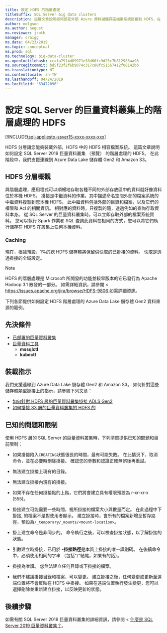 ```yaml
---
title: 設定 HDFS 的階層處理
titleSuffix: SQL Server big data clusters
description: 這篇文章說明如何設定外部 Azure 資料湖儲存區檔案系統掛接到 HDFS，在 SQL Server 2019 巨量資料叢集 （預覽） 上的階層處理的 HDFS。
author: nelgson
ms.author: negust
ms.reviewer: jroth
manager: craigg
ms.date: 04/23/2019
ms.topic: conceptual
ms.prod: sql
ms.technology: big-data-cluster
ms.openlocfilehash: ccafa7914d09971e33d60fc9d25c7b812983aa98
ms.sourcegitcommit: bd5f23f2f6b9074c317c88fc51567412f08142bb
ms.translationtype: HT
ms.contentlocale: zh-TW
ms.lasthandoff: 04/24/2019
ms.locfileid: "63472096"
---
```

# <a name="configure-hdfs-tiering-on-sql-server-big-data-clusters"></a>設定 SQL Server 的巨量資料叢集上的階層處理的 HDFS

[!INCLUDE[tsql-appliesto-ssver15-xxxx-xxxx-xxx](../includes/tsql-appliesto-ssver15-xxxx-xxxx-xxx.md)]

HDFS 分層讓您能夠裝載外部，HDFS 中的 HDFS 相容檔案系統。 這篇文章說明如何設定 SQL Server 2019 巨量資料叢集 （預覽） 的階層處理的 HDFS。 在此階段中，我們支援連線到 Azure Data Lake 儲存體 Gen2 和 Amazon S3。 

## <a name="hdfs-tiering-overview"></a>HDFS 分層概觀

與階層處理，應用程式可以順暢地存取各種不同的外部存放區中的資料就好像資料位於本機 HDFS。 掛接是中繼資料的作業，其中描述命名空間外部的檔案系統的中繼資料複製到您本機 HDFS。 此中繼資料包括外部的目錄和檔案，以及它們的權限和 Acl 的相關資訊。 相對應的資料時，只複製的隨，透過例如的查詢存取資料本身。 從 SQL Server 的巨量資料叢集時，可以立即存取外部的檔案系統資料。 您可以執行 Spark 作業和 SQL 查詢此資料在相同的方式，您可以將它們執行儲存在 HDFS 在叢集上任何本機資料。

### <a name="caching"></a>Caching
現在，根據預設，1%的總 HDFS 儲存體將保留供快取的已掛接的資料。 快取是透過掛接的全域設定。

> [!NOTE]
> HDFS 的階層處理是 Microsoft 所開發的功能並較早版本的它已發行為 Apache Hadoop 3.1 散發的一部分。 如需詳細資訊，請參閱 < [ https://issues.apache.org/jira/browse/HDFS-9806 ](https://issues.apache.org/jira/browse/HDFS-9806)如需詳細資訊。

下列各節提供如何設定 HDFS 階層處理的 Azure Data Lake 儲存體 Gen2 資料來源的範例。

## <a name="prerequisites"></a>先決條件

- [已部署的巨量資料叢集](deployment-guidance.md)
- [巨量資料工具](deploy-big-data-tools.md)
  - **mssqlctl**
  - **kubectl**

## <a name="mounting-instructions"></a>裝載指示

我們支援連線到 Azure Data Lake 儲存體 Gen2 和 Amazon S3。 如何針對這些儲存體類型掛接上的指示，請參閱下列文章：

- [如何針對 HDFS 層的巨量資料叢集掛接 ADLS Gen2](hdfs-tiering-mount-adlsgen2.md)
- [如何掛接 S3 層的巨量資料叢集的 HDFS 的](hdfs-tiering-mount-s3.md)

## <a id="issues"></a> 已知的問題和限制

使用 HDFS 層的 SQL Server 的巨量資料叢集時，下列清單提供已知的問題和目前限制：

- 如果掛接陷入`CREATING`狀態很長的時間，最有可能失敗。 在此情況下，取消命令，並在必要時刪除掛接。 確認您的參數和認證正確無誤後再重試。

- 無法建立掛接上現有的目錄。

- 無法建立掛接內現有的掛接。

- 如果不存在任何掛接點的上階，它們將會建立具有權限預設為 r-xr-xr-x (555)。

- 掛接建立可能需要一些時間，視所掛接的檔案大小與數量而定。 在此過程中下掛接, 的檔案不是對使用者顯示。 建立掛接時，會所有的檔案新增至暫存路徑，預設為`/_temporary/_mounts/<mount-location>`。

- 掛上建立命令是非同步的。 命令執行之後，可以檢查掛接狀態，以了解掛接的狀態。

- 引數建立時掛接，已用於 **-掛接路徑**是本質上掛接的唯一識別碼。 在後續命令中，必須使用相同的字串 （包括"/"結尾，如果有的話）。

- 掛接為唯讀。 您無法建立任何目錄或下掛接的檔案。

- 我們不建議掛接目錄和檔案，可以變更。 建立掛接之後，任何變更或更新至遠端位置將不會反映在 HDFS 中掛接。 如果在遠端位置執行發生變更，您可以選擇刪除並重新建立掛接，以反映更新的狀態。

## <a name="next-steps"></a>後續步驟

如需有關 SQL Server 2019 巨量資料叢集的詳細資訊，請參閱 <<c0> [ 什麼是 SQL Server 2019 巨量資料叢集？](big-data-cluster-overview.md)。
